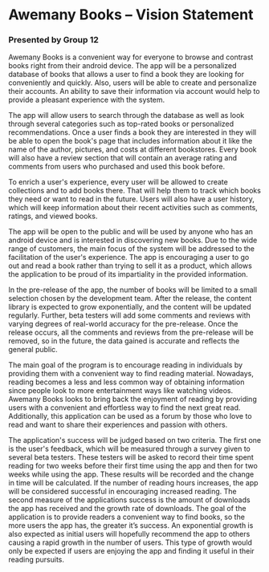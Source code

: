 # Awemany Books – Vision Statement
### Presented by Group 12

Awemany Books is a convenient way for everyone to browse and contrast books right from their android device. The app will be a personalized database of books that allows a user to find a book they are looking for conveniently and quickly. Also, users will be able to create and personalize their accounts. An ability to save their information via account would help to provide a pleasant experience with the system. 

The app will allow users to search through the database as well as look through several categories such as top-rated books or personalized recommendations. Once a user finds a book they are interested in they will be able to open the book's page that includes information about it like the name of the author, pictures, and costs at different bookstores. Every book will also have a review section that will contain an average rating and comments from users who purchased and used this book before. 

To enrich a user's experience, every user will be allowed to create collections and to add books there. That will help them to track which books they need or want to read in the future. Users will also have a user history, which will keep information about their recent activities such as comments, ratings, and viewed books. 

The app will be open to the public and will be used by anyone who has an android device and is interested in discovering new books. Due to the wide range of customers, the main focus of the system will be addressed to the facilitation of the user's experience. The app is encouraging a user to go out and read a book rather than trying to sell it as a product, which allows the application to be proud of its impartiality in the provided information. 

In the pre-release of the app, the number of books will be limited to a small selection chosen by the development team. After the release, the content library is expected to grow exponentially, and the content will be updated regularly. Further, beta testers will add some comments and reviews with varying degrees of real-world accuracy for the pre-release. Once the release occurs, all the comments and reviews from the pre-release will be removed, so in the future, the data gained is accurate and reflects the general public. 

The main goal of the program is to encourage reading in individuals by providing them with a convenient way to find reading material. Nowadays, reading becomes a less and less common way of obtaining information since people look to more entertainment ways like watching videos. Awemany Books looks to bring back the enjoyment of reading by providing users with a convenient and effortless way to find the next great read. Additionally, this application can be used as a forum by those who love to read and want to share their experiences and passion with others. 

The application's success will be judged based on two criteria. The first one is the user's feedback, which will be measured through a survey given to several beta testers. These testers will be asked to record their time spent reading for two weeks before their first time using the app and then for two weeks while using the app. These results will be recorded and the change in time will be calculated. If the number of reading hours increases, the app will be considered successful in encouraging increased reading. The second measure of the applications success is the amount of downloads the app has received and the growth rate of downloads. The goal of the application is to provide readers a convenient way to find books, so the more users the app has, the greater it’s success. An exponential growth is also expected as initial users will hopefully recommend the app to others causing a rapid growth in the number of users. This type of growth would only be expected if users are enjoying the app and finding it useful in their reading pursuits.  

 
